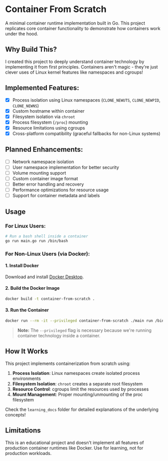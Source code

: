 # Container From Scratch

A minimal container runtime implementation built in Go. This project replicates core container functionality to demonstrate how containers work under the hood.

## Why Build This?

I created this project to deeply understand container technology by implementing it from first principles. Containers aren't magic - they're just clever uses of Linux kernel features like namespaces and cgroups!

## Implemented Features:

- [x] Process isolation using Linux namespaces (`CLONE_NEWUTS`, `CLONE_NEWPID`, `CLONE_NEWNS`)
- [x] Custom hostname within container
- [x] Filesystem isolation via `chroot`
- [x] Process filesystem (`/proc`) mounting
- [x] Resource limitations using cgroups
- [x] Cross-platform compatibility (graceful fallbacks for non-Linux systems)

## Planned Enhancements:

- [ ] Network namespace isolation
- [ ] User namespace implementation for better security
- [ ] Volume mounting support
- [ ] Custom container image format
- [ ] Better error handling and recovery
- [ ] Performance optimizations for resource usage
- [ ] Support for container metadata and labels

## Usage

### For Linux Users:

```bash
# Run a bash shell inside a container
go run main.go run /bin/bash
```

### For Non-Linux Users (via Docker):

#### 1. Install Docker

Download and install [Docker Desktop](https://www.docker.com/products/docker-desktop).

#### 2. Build the Docker Image

```bash
docker build -t container-from-scratch .
```

#### 3. Run the Container

```bash
docker run --rm -it --privileged container-from-scratch ./main run /bin/bash
```

> **Note:** The `--privileged` flag is necessary because we're running container technology inside a container.

## How It Works

This project implements containerization from scratch using:

1. **Process Isolation**: Linux namespaces create isolated process environments
2. **Filesystem Isolation**: `chroot` creates a separate root filesystem
3. **Resource Control**: cgroups limit the resources used by processes
4. **Mount Management**: Proper mounting/unmounting of the proc filesystem

Check the `learning_docs` folder for detailed explanations of the underlying concepts!

## Limitations

This is an educational project and doesn't implement all features of production container runtimes like Docker. Use for learning, not for production workloads.

